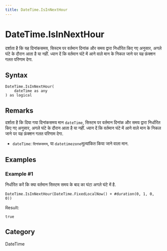 ```yaml
---
title: DateTime.IsInNextHour
---
```


# DateTime.IsInNextHour


दर्शाता है कि यह दिनांकसमय, सिस्टम पर वर्तमान दिनांक और समय द्वारा निर्धारित किए गए अनुसार, अगले घंटे के दौरान आता है या नहीं. ध्यान दें कि वर्तमान घंटे में आने वाले मान के निकल जाने पर यह फ़ंक्शन गलत परिणाम देगा.


## Syntax

```powerquery
DateTime.IsInNextHour(
    dateTime as any
) as logical
```


## Remarks

दर्शाता है कि दिया गया दिनांकसमय मान <code>dateTime</code>, सिस्टम पर वर्तमान दिनांक और समय द्वारा निर्धारित किए गए अनुसार, अगले घंटे के दौरान आता है या नहीं. ध्यान दें कि वर्तमान घंटे में आने वाले मान के निकल जाने पर यह फ़ंक्शन गलत परिणाम देगा.      <ul>      <li><code>dateTime</code>: <code>दिनांकसमय</code>, या <code>datetimezone</code>मूल्यांकित किया जाने वाला मान.</li>      </ul>


## Examples

### Example #1 
निर्धारित करें कि क्या वर्तमान सिस्टम समय के बाद का घंटा अगले घंटे में है.
```powerquery
DateTime.IsInNextHour(DateTime.FixedLocalNow() + #duration(0, 1, 0, 0))
```

Result: 
```powerquery
true
```




## Category
DateTime

